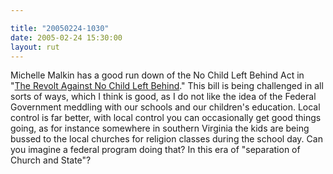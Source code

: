 ```yaml
---

title: "20050224-1030"
date: 2005-02-24 15:30:00
layout: rut
---
```


Michelle Malkin has a good run down of the No Child Left Behind Act
in "<a href="http://michellemalkin.com/archives/001585.htm">The
Revolt Against No Child Left Behind</a>."  This bill is being
challenged in all sorts of ways, which I think is good, as I do not
like the idea of the Federal Government meddling with our schools
and our children's education.  Local control is far better, with
local control you can occasionally get good things going, as for
instance somewhere in southern Virginia the kids are being bussed
to the local churches for religion classes during the school day.
Can you imagine a federal program doing that?  In this era of
"separation of Church and State"?

